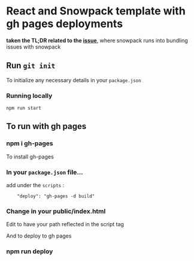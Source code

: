 # React and Snowpack template with gh pages deployments
__taken the TL;DR related to the [issue](https://github.com/snowpackjs/snowpack/discussions/2419)__, where snowpack runs into bundling issues with snowpack

## Run `git init`
To initialize any necessary details in your `package.json`
### Running locally
`npm run start`


## To run with gh pages

### npm i gh-pages
To install gh-pages

### In your `package.json` file...
add under the `scripts` :
```
    "deploy": "gh-pages -d build"
```
### Change in your public/index.html
Edit to have your path reflected in the script tag


And to deploy to gh pages
### npm run deploy

